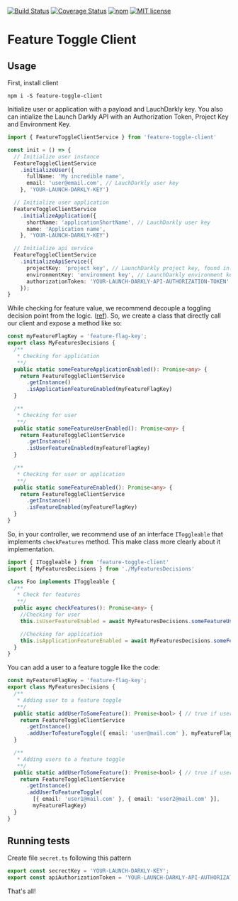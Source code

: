 [![Build Status](https://travis-ci.com/takenet/feature-toggle-client.svg?branch=master)](https://travis-ci.com/takenet/feature-toggle-client.svg?branch=master)
[![Coverage Status](https://coveralls.io/repos/github/takenet/feature-toggle-client/badge.svg?branch=master)](https://coveralls.io/github/takenet/feature-toggle-client?branch=master)
[![npm](https://img.shields.io/npm/v/feature-toggle-client.svg)](https://www.npmjs.com/package/feature-toggle-client)
[![MIT license](http://img.shields.io/badge/license-MIT-brightgreen.svg)](http://opensource.org/licenses/MIT)

# Feature Toggle Client

## Usage

First, install client

```
npm i -S feature-toggle-client
```

Initialize user or application with a payload and LauchDarkly key.
You also can intialize the Launch Darkly API with an Authorization Token, Project Key and Environment Key.

```typescript
import { FeatureToggleClientService } from 'feature-toggle-client'

const init = () => {
  // Initialize user instance
  FeatureToggleClientService
    .initializeUser({
      fullName: 'My incredible name',
      email: 'user@email.com', // LauchDarkly user key
    }, 'YOUR-LAUNCH-DARKLY-KEY')

  // Initialize user application
  FeatureToggleClientService
    .initializeApplication({
      shortName: 'applicationShortName', // LauchDarkly user key
      name: 'Application name',
    }, 'YOUR-LAUNCH-DARKLY-KEY')

  // Initialize api service
  FeatureToggleClientService
    .initializeApiService({ 
      projectKey: 'project key', // LaunchDarkly project key, found in: AccountSettings-Projects 
      environmentKey: 'environment key', // LaunchDarkly environment key (production, test), found in: AccountSettings-Projects 
      authorizationToken: 'YOUR-LAUNCH-DARKLY-API-AUTHORIZATION-TOKEN'
    });
}
```

While checking for feature value, we recommend decouple a toggling decision point from the logic. ([ref](https://martinfowler.com/articles/feature-toggles.html)). So, we create a class that directly call our client and expose a method like so:

```typescript
const myFeatureFlagKey = 'feature-flag-key';
export class MyFeaturesDecisions {
  /**
   * Checking for application
   **/
  public static someFeatureApplicationEnabled(): Promise<any> {
    return FeatureToggleClientService
      .getInstance()
      .isApplicationFeatureEnabled(myFeatureFlagKey)
  }

  /**
   * Checking for user
   **/
  public static someFeatureUserEnabled(): Promise<any> {
    return FeatureToggleClientService
      .getInstance()
      .isUserFeatureEnabled(myFeatureFlagKey)
  }

  /**
   * Checking for user or application
   **/
  public static someFeatureEnabled(): Promise<any> {
    return FeatureToggleClientService
      .getInstance()
      .isFeatureEnabled(myFeatureFlagKey)
  }
}
```

So, in your controller, we recommend use of an interface `IToggleable` that implements `checkFeatures` method. This make class more clearly about it implementation.

```typescript
import { IToggleable } from 'feature-toggle-client'
import { MyFeaturesDecisions } from './MyFeaturesDecisions'

class Foo implements IToggleable {
  /**
   * Check for features
   **/
  public async checkFeatures(): Promise<any> {
    //Checking for user
    this.isUserFeatureEnabled = await MyFeaturesDecisions.someFeatureUserEnabled()

    //Checking for application
    this.isApplicationFeatureEnabled = await MyFeaturesDecisions.someFeatureApplicationEnabled()
  }
}
```

You can add a user to a feature toggle like the code:

```typescript
const myFeatureFlagKey = 'feature-flag-key';
export class MyFeaturesDecisions {
  /**
   * Adding user to a feature toggle
   **/
  public static addUserToSomeFeature(): Promise<bool> { // true if user was added successfully
    return FeatureToggleClientService
      .getInstance()
      .addUserToFeatureToggle({ email: 'user@mail.com' }, myFeatureFlagKey)
  }

  /**
   * Adding users to a feature toggle
   **/
  public static addUserToSomeFeature(): Promise<bool> { // true if user was added successfully
    return FeatureToggleClientService
      .getInstance()
      .addUserToFeatureToggle(
        [{ email: 'user1@mail.com' }, { email: 'user2@mail.com' }],
        myFeatureFlagKey)
  }
}
```

## Running tests

Create file `secret.ts` following this pattern

```typescript
export const secrectKey = 'YOUR-LAUNCH-DARKLY-KEY';
export const apiAuthorizationToken = 'YOUR-LAUNCH-DARKLY-API-AUTHORIZATION-TOKEN'; //found in: AccountSettings-Authorization
```

That's all!
